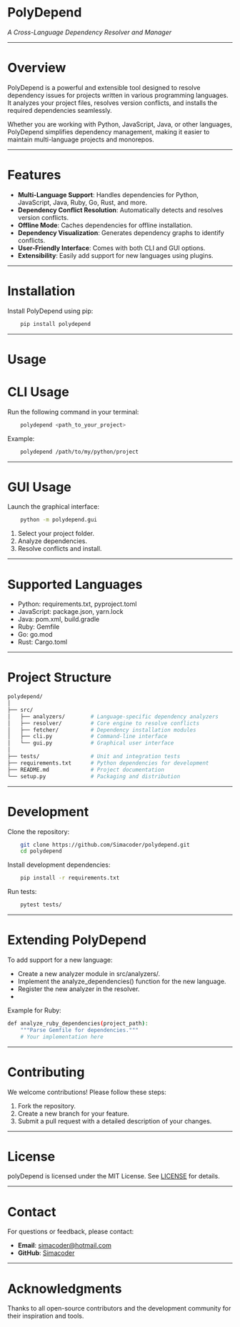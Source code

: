 # PolyDepend

*A Cross-Language Dependency Resolver and Manager*

---
# Overview

PolyDepend is a powerful and extensible tool designed to resolve dependency issues for projects written in various programming languages. It analyzes your project files, resolves version conflicts, and installs the required dependencies seamlessly.

Whether you are working with Python, JavaScript, Java, or other languages, PolyDepend simplifies dependency management, making it easier to maintain multi-language projects and monorepos.

---

# Features

- **Multi-Language Support**: Handles dependencies for Python, JavaScript, Java, Ruby, Go, Rust, and more.
- **Dependency Conflict Resolution**: Automatically detects and resolves version conflicts.
- **Offline Mode**: Caches dependencies for offline installation.
- **Dependency Visualization**: Generates dependency graphs to identify conflicts.
- **User-Friendly Interface**: Comes with both CLI and GUI options.
- **Extensibility**: Easily add support for new languages using plugins.

---
# Installation

Install PolyDepend using pip:
```bash
    pip install polydepend
```

---

# Usage
# CLI Usage
Run the following command in your terminal:
```bash
    polydepend <path_to_your_project>
```

Example:
```bash
    polydepend /path/to/my/python/project
```
---

# GUI Usage
Launch the graphical interface:
```bash
    python -m polydepend.gui
```
1. Select your project folder.
2. Analyze dependencies.
3. Resolve conflicts and install.

---

# Supported Languages
- Python: requirements.txt, pyproject.toml
- JavaScript: package.json, yarn.lock
- Java: pom.xml, build.gradle
- Ruby: Gemfile
- Go: go.mod
- Rust: Cargo.toml
---
# Project Structure
```BASH
polydepend/
│
├── src/
│   ├── analyzers/        # Language-specific dependency analyzers
│   ├── resolver/         # Core engine to resolve conflicts
│   ├── fetcher/          # Dependency installation modules
│   ├── cli.py            # Command-line interface
│   └── gui.py            # Graphical user interface
│
├── tests/                # Unit and integration tests
├── requirements.txt      # Python dependencies for development
├── README.md             # Project documentation
└── setup.py              # Packaging and distribution
```
---

# Development
Clone the repository:
```bash
    git clone https://github.com/Simacoder/polydepend.git
    cd polydepend
```

Install development dependencies:
```bash
    pip install -r requirements.txt
```
Run tests:
```bash
    pytest tests/
```
---

# Extending PolyDepend
To add support for a new language:

- Create a new analyzer module in src/analyzers/.
- Implement the analyze_dependencies() function for the new language.
- Register the new analyzer in the resolver.
- 
Example for Ruby:
```bash
def analyze_ruby_dependencies(project_path):
    """Parse Gemfile for dependencies."""
    # Your implementation here
```
---
# Contributing
We welcome contributions! Please follow these steps:

1. Fork the repository.
2. Create a new branch for your feature.
3. Submit a pull request with a detailed description of your changes.
---

# License
polyDepend is licensed under the MIT License. See [LICENSE](https://mit-license.org/) for details.

---
# Contact
For questions or feedback, please contact:

- **Email**: simacoder@hotmail.com
- **GitHub**: [Simacoder](https://github.com/Simacoder)
---

# Acknowledgments
Thanks to all open-source contributors and the development community for their inspiration and tools.